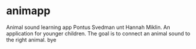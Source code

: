 # animapp
Animal sound learning app Pontus Svedman unt Hannah Miklin.
An application for younger children. The goal is to connect an animal sound to the right animal. 
bye
